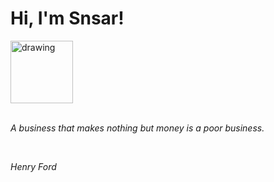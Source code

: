 <h1>Hi, I'm Snsar!</h1> <img src="https://acegif.com/wp-content/uploads/2021/4fh5wi/pepefrg-21.gif" alt="drawing"  height = "100"/> <br> <br> <p><i>A business that makes nothing but money is a poor business.</i></p> <br> <p><i>Henry Ford</i></p>